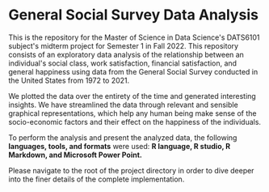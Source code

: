 # General Social Survey Data Analysis

This is the repository for the Master of Science in Data Science's DATS6101 subject's midterm project for Semester 1 in Fall 2022. This repository consists of an exploratory data analysis of the relationship between an individual's social class, work satisfaction, financial satisfaction, and general happiness using data from the General Social Survey conducted in the United States from 1972 to 2021.

We plotted the data over the entirety of the time and generated interesting insights. We have streamlined the data through relevant and sensible graphical representations, which help any human being make sense of the socio-economic factors and their effect on the happiness of the individuals.

To perform the analysis and present the analyzed data, the following **languages, tools, and formats** were used: **R language, R studio, R Markdown, and Microsoft Power Point.**

Please navigate to the root of the project directory in order to dive deeper into the finer details of the complete implementation.
 
